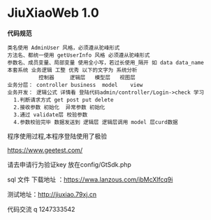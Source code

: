 JiuXiaoWeb 1.0
===============

**代码规范**
~~~~
类名使用 AdminUser 风格，必须遵从驼峰形式
方法名、都统一使用 getUserInfo 风格 必须遵从驼峰形式
参数名、成员变量、局部变量 使用全小写，若过长使用_隔开 如 data data_name
本套系统 业务逻辑 工整 优秀 以下的文字为 系统分析
          控制器     逻辑层   模型层   视图层
业务分层： controller business  model    view
业务开发： 逻辑公式 详情看 登陆代码admin/controller/Login->check 学习
  1.判断请求方式 get post put delete
  2.接收参数 初始化  异常参数 初始化 
  3.通过 validate层 校验参数
  4.参数校验完毕 数据发送到 逻辑层 逻辑层调用 model 层curd数据
~~~~
程序使用过程,本程序登陆使用了极验 

https://www.geetest.com/

请去申请行为验证key 放在config/GtSdk.php

sql 文件 下载地址 ：https://wwa.lanzous.com/ibMcXlfcq9i

测试地址：http://jiuxiao.79xj.cn

代码交流 q 1247333542
